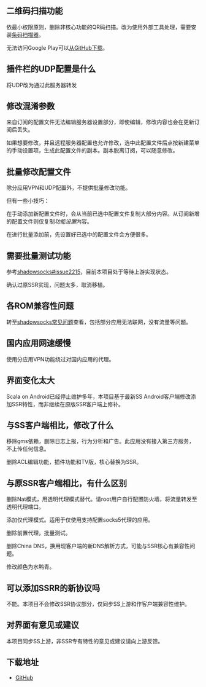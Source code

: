 ## 二维码扫描功能

依最小权限原则，删除非核心功能的QR码扫描。改为使用外部工具处理，需要安装[条码扫描器](https://play.google.com/store/apps/details?id=com.google.zxing.client.android)。

无法访问Google Play可以[从GitHub下载](https://github.com/shadowsocksRb/zxing-android/releases/latest)。

## 插件栏的UDP配置是什么

将UDP改为通过此服务器转发

## 修改混淆参数

来自订阅的配置文件无法编辑服务器设置部分，即使编辑，修改内容也会在更新订阅后丢失。

如果想要修改，并且远程服务器配置也允许修改，选中此配置文件后点按新建菜单的手动设置项，生成此配置文件的副本。副本脱离订阅，可以随意修改。

## 批量修改配置文件

除分应用VPN和UDP配置外，不提供批量修改功能。

但有一些小技巧：

在手动添加新配置文件时，会从当前已选中配置文件复制大部分内容。从订阅新增的配置文件则仅复制*功能设置*内容。

在进行批量添加前，先设置好已选中的配置文件会方便很多。

## 需要批量测试功能

参考[shadowsocks#issue2215](https://github.com/shadowsocks/shadowsocks-android/issues/2215)，目前本项目处于等待上游实现状态。

确认过原SSR实现，问题太多，取消移植。

## 各ROM兼容性问题

转至[shadowsocks常见问题](https://github.com/shadowsocks/shadowsocks-android/blob/master/.github/faq.md#why-is-my-rom-not-supported)查看，包括部分应用无法联网，没有流量等问题。

## 国内应用网速缓慢

使用分应用VPN功能绕过对国内应用的代理。

## 界面变化太大

Scala on Android已经停止维护多年，本项目基于最新SS Android客户端修改添加SSR特性，而非继续在原版SSR客户端上修补。

## 与SS客户端相比，修改了什么

移除gms依赖，删除日志上报，行为分析和广告。此应用没有接入第三方服务，不上传任何信息。

删除ACL编辑功能，插件功能和TV版，核心替换为SSR。

## 与原SSR客户端相比，有什么区别

删除Nat模式，用透明代理模式替代。请root用户自行配置防火墙，将流量转发至透明代理端口。

添加仅代理模式。适用于仅使用支持配置socks5代理的应用。

删除前置代理，批量测试。

删除China DNS，换用现客户端的新DNS解析方式，可能与SSR核心有兼容性问题。

修改颜色为水鸭青。

## 可以添加SSRR的新协议吗

不能。本项目不会修改SSR协议部分，仅同步SS上游和作客户端兼容性维护。

## 对界面有意见或建议

本项目同步SS上游，非SSR专有特性的意见或建议请向上游反馈。

## 下载地址

* [GitHub](https://github.com/ShadowsocksR-Live/ssrdroid/releases)


